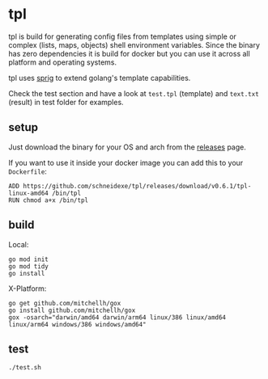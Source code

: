 # tpl

tpl is build for generating config files from templates using simple or complex (lists, maps, objects) shell environment 
variables. Since the binary has zero dependencies it is build for docker but you can use it across all platform and 
operating systems.

tpl uses [sprig](https://github.com/Masterminds/sprig) to extend golang's template capabilities.

Check the test section and have a look at `test.tpl` (template) and `text.txt` (result) in test folder for examples.

## setup

Just download the binary for your OS and arch from the [releases](https://github.com/schneidexe/tpl/releases) page. 

If you want to use it inside your docker image you can add this to your `Dockerfile`:

```
ADD https://github.com/schneidexe/tpl/releases/download/v0.6.1/tpl-linux-amd64 /bin/tpl
RUN chmod a+x /bin/tpl
```

## build 

Local:
```
go mod init
go mod tidy
go install
```

X-Platform:
```
go get github.com/mitchellh/gox
go install github.com/mitchellh/gox
gox -osarch="darwin/amd64 darwin/arm64 linux/386 linux/amd64 linux/arm64 windows/386 windows/amd64"
```

## test
```
./test.sh
```
